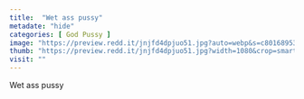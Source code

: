 ```yaml
---
title:  "Wet ass pussy"
metadate: "hide"
categories: [ God Pussy ]
image: "https://preview.redd.it/jnjfd4dpjuo51.jpg?auto=webp&s=c80168953baf7bc50a07eef83c54b82e79cfd7ec"
thumb: "https://preview.redd.it/jnjfd4dpjuo51.jpg?width=1080&crop=smart&auto=webp&s=532df370dd79dcc062184cc465bd12412a26e96c"
visit: ""
---
```

Wet ass pussy

